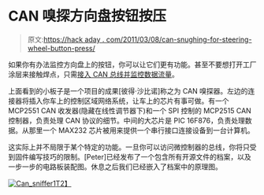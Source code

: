 # CAN 嗅探方向盘按钮按压

> 原文:[https://hack aday . com/2011/03/08/can-snughing-for-steering-wheel-button-press/](https://hackaday.com/2011/03/08/can-sniffing-for-steering-wheel-button-presses/)

如果你有办法监控方向盘上的按钮，你可以让它们更有功能。甚至不要想打开工厂涂层来接触焊点，只需[接入 CAN 总线并监控数据流量](http://www.wire2wire.org/Can_sniffer/Can_sniffer.html)。

上面看到的小板子是一个项目的成果[彼得·沙比诺]称之为 CAN 嗅探器。左边的连接器将插入你车上的控制区域网络系统，让车上的芯片有事可做。有一个 MCP2551 CAN 收发器(隐藏在线性调节器下)和一个 SPI 控制的 MCP2515 CAN 控制器，负责处理 CAN 协议的细节。中间的大芯片是 PIC 16F876，负责处理数据。从那里一个 MAX232 芯片被用来提供一个串行接口连接设备到一台计算机。

这实际上并不局限于某个特定的功能。一旦你可以访问微控制器的总线，你将只受到固件编写技巧的限制。[Peter]已经发布了一个包含所有开源文件的档案，以及一步一步的电路板装配图。休息之后我们已经嵌入了档案中的原理图。

[![](../Images/a2237005f0cec444fe74339ef24b142e.png "Can_sniffer1")T2】](http://hackaday.com/wp-content/uploads/2011/03/can_sniffer1.jpg)
